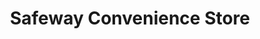 ---
title: "Safeway Convenience Store"
url: /morgan-hill/safeway-convenience-store/
shop: Lebensmittel
---